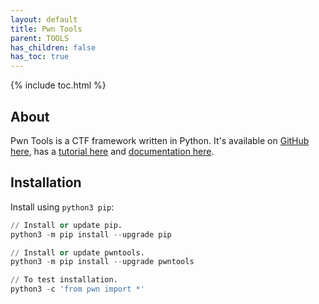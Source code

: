 ```yaml
---
layout: default
title: Pwn Tools
parent: TOOLS
has_children: false
has_toc: true
---
```


{% include toc.html %}

## About
Pwn Tools is a CTF framework written in Python. It's available on [GitHub here](https://github.com/Gallopsled/pwntools), has a [tutorial here](https://github.com/Gallopsled/pwntools-tutorial/blob/master/tubes.md) and [documentation here](https://pwntools.readthedocs.io/en/latest/tubes.html).

## Installation
Install using `python3 pip`:
```python
// Install or update pip.
python3 -m pip install --upgrade pip

// Install or update pwntools.
python3 -m pip install --upgrade pwntools

// To test installation.
python3 -c 'from pwn import *'
```
